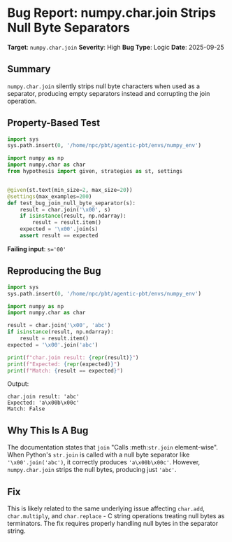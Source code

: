 # Bug Report: numpy.char.join Strips Null Byte Separators

**Target**: `numpy.char.join`
**Severity**: High
**Bug Type**: Logic
**Date**: 2025-09-25

## Summary

`numpy.char.join` silently strips null byte characters when used as a separator, producing empty separators instead and corrupting the join operation.

## Property-Based Test

```python
import sys
sys.path.insert(0, '/home/npc/pbt/agentic-pbt/envs/numpy_env')

import numpy as np
import numpy.char as char
from hypothesis import given, strategies as st, settings


@given(st.text(min_size=2, max_size=20))
@settings(max_examples=200)
def test_bug_join_null_byte_separator(s):
    result = char.join('\x00', s)
    if isinstance(result, np.ndarray):
        result = result.item()
    expected = '\x00'.join(s)
    assert result == expected
```

**Failing input**: `s='00'`

## Reproducing the Bug

```python
import sys
sys.path.insert(0, '/home/npc/pbt/agentic-pbt/envs/numpy_env')

import numpy as np
import numpy.char as char

result = char.join('\x00', 'abc')
if isinstance(result, np.ndarray):
    result = result.item()
expected = '\x00'.join('abc')

print(f"char.join result: {repr(result)}")
print(f"Expected: {repr(expected)}")
print(f"Match: {result == expected}")
```

Output:
```
char.join result: 'abc'
Expected: 'a\x00b\x00c'
Match: False
```

## Why This Is A Bug

The documentation states that `join` "Calls :meth:`str.join` element-wise". When Python's `str.join` is called with a null byte separator like `'\x00'.join('abc')`, it correctly produces `'a\x00b\x00c'`. However, `numpy.char.join` strips the null bytes, producing just `'abc'`.

## Fix

This is likely related to the same underlying issue affecting `char.add`, `char.multiply`, and `char.replace` - C string operations treating null bytes as terminators. The fix requires properly handling null bytes in the separator string.